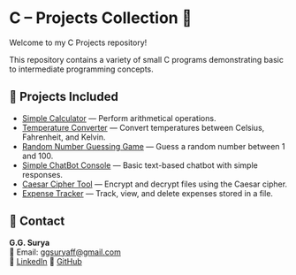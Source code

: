 # C – Projects Collection 🚀

Welcome to my C Projects repository!

This repository contains a variety of small C programs demonstrating basic to intermediate programming concepts.

## 📁 Projects Included

- [Simple Calculator](https://github.com/ggsurya/C-Projects/blob/main/1.%20Simple%20Calculator%20App/README.md) — Perform arithmetical operations.
- [Temperature Converter](https://github.com/ggsurya/C-Projects/blob/main/2.%20Temperature%20Converter/README.md) — Convert temperatures between Celsius, Fahrenheit, and Kelvin.
- [Random Number Guessing Game](https://github.com/ggsurya/C-Projects/blob/main/3.%20Random%20Number%20Guessing%20Game/README.md) — Guess a random number between 1 and 100.
- [Simple ChatBot Console](https://github.com/ggsurya/C-Projects/blob/main/4.%20Simple%20Chat%20Bot%20Console%20App/README.md) — Basic text-based chatbot with simple responses.
- [Caesar Cipher Tool](https://github.com/ggsurya/C-Projects/blob/main/5.%20File%20Encryption%20Decryption%20Tool/README.md) — Encrypt and decrypt files using the Caesar cipher.
- [Expense Tracker](https://github.com/ggsurya/C-Projects/blob/main/README.md) — Track, view, and delete expenses stored in a file.

## 📩 Contact
**G.G. Surya**  
📧 Email: ggsuryaff@gmail.com  
🔗 [LinkedIn](https://www.linkedin.com/in/g-g-surya-5aa9312b4)
🔗 [GitHub](https://github.com/ggsurya)
